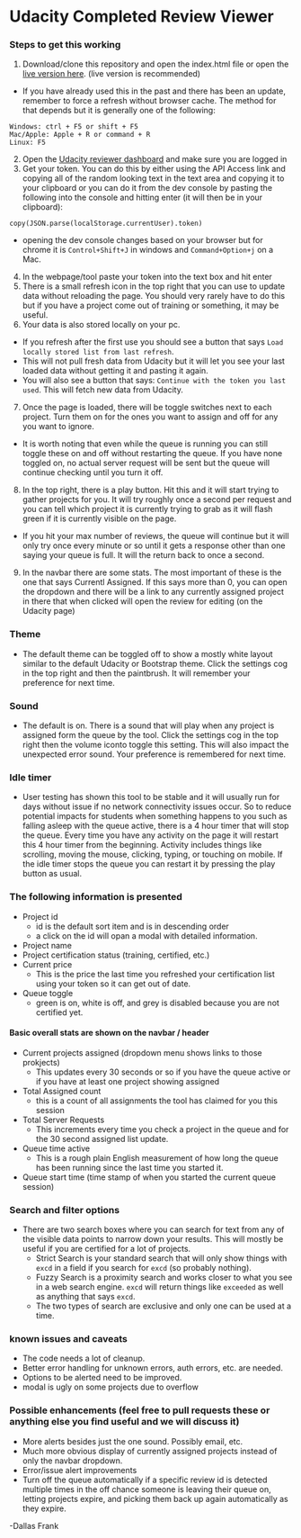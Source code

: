 # Udacity Completed Review Viewer

### Steps to get this working

1. Download/clone this repository and open the index.html file or open the [live version here](https://simplydallas.github.io/udacityreviewqueue/).  (live version is recommended)
  * If you have already used this in the past and there has been an update, remember to force a refresh without browser cache.  The method for that depends but it is generally one of the following:
  ```
  Windows: ctrl + F5 or shift + F5
  Mac/Apple: Apple + R or command + R
  Linux: F5
  ```
2. Open the [Udacity reviewer dashboard](https://review.udacity.com/#!/submissions/dashboard) and make sure you are logged in
3. Get your token.  You can do this by either using the API Access link and copying all of the random looking text in the text area and copying it to your clipboard or you can do it from the dev console by pasting the following into the console and hitting enter (it will then be in your clipboard):
  ```
  copy(JSON.parse(localStorage.currentUser).token)
  ```
  * opening the dev console changes based on your browser but for chrome it is `Control+Shift+J` in windows and `Command+Option+j` on a Mac.

4. In the webpage/tool paste your token into the text box and hit enter
5. There is a small refresh icon in the top right that you can use to update data without reloading the page.  You should very rarely have to do this but if you have a project come out of training or something, it may be useful.
6. Your data is also stored locally on your pc.
  * If you refresh after the first use you should see a button that says `Load locally stored list from last refresh`.
  * This will not pull fresh data from Udacity but it will let you see your last loaded data without getting it and pasting it again.
  * You will also see a button that says: `Continue with the token you last used`.  This will fetch new data from Udacity.
7. Once the page is loaded, there will be toggle switches next to each project.  Turn them on for the ones you want to assign and off for any you want to ignore.
  * It is worth noting that even while the queue is running you can still toggle these on and off without restarting the queue.  If you have none toggled on, no actual server request will be sent but the queue will continue checking until you turn it off.
8. In the top right, there is a play button.  Hit this and it will start trying to gather projects for you.  It will try roughly once a second per request and you can tell which project it is currently trying to grab as it will flash green if it is currently visible on the page.
  * If you hit your max number of reviews, the queue will continue but it will only try once every minute or so until it gets a response other than one saying your queue is full.  It will the return back to once a second.
9. In the navbar there are some stats.  The most important of these is the one that says Currentl Assigned.  If this says more than 0, you can open the dropdown and there will be a link to any currently assigned project in there that when clicked will open the review for editing (on the Udacity page)

### Theme

* The default theme can be toggled off to show a mostly white layout similar to the default Udacity or Bootstrap theme.  Click the settings cog in the top right and then the paintbrush.  It will remember your preference for next time.

### Sound

* The default is on.  There is a sound that will play when any project is assigned form the queue by the tool.  Click the settings cog in the top right then the volume iconto toggle this setting.  This will also impact the unexpected error sound.  Your preference is remembered for next time.

### Idle timer
* User testing has shown this tool to be stable and it will usually run for days without issue if no network connectivity issues occur.  So to reduce potential impacts for students when something happens to you such as falling asleep with the queue active, there is a 4 hour timer that will stop the queue.  Every time you have any activity on the page it will restart this 4 hour timer from the beginning.  Activity includes things like scrolling, moving the mouse, clicking, typing, or touching on mobile.  If the idle timer stops the queue you can restart it by pressing the play button as usual.

### The following information is presented

* Project id
  * id is the default sort item and is in descending order
  * a click on the id will opan a modal with detailed information.
* Project name
* Project certification status (training, certified, etc.)
* Current price
  * This is the price the last time you refreshed your certification list using your token so it can get out of date.
* Queue toggle
  * green is on, white is off, and grey is disabled because you are not certified yet.

#### Basic overall stats are shown on the navbar / header

* Current projects assigned (dropdown menu shows links to those prokjects)
  * This updates every 30 seconds or so if you have the queue active or if you have at least one project showing assigned
* Total Assigned count
  * this is a count of all assignments the tool has claimed for you this session
* Total Server Requests
  * This increments every time you check a project in the queue and for the 30 second assigned list update.
* Queue time active
  * This is a rough plain English measurement of how long the queue has been running since the last time you started it.
* Queue start time (time stamp of when you started the current queue session)

### Search and filter options

* There are two search boxes where you can search for text from any of the visible data points to narrow down your results.  This will mostly be useful if you are certified for a lot of projects.
  * Strict Search is your standard search that will only show things with `excd` in a field if you search for `excd` (so probably nothing).
  * Fuzzy Search is a proximity search and works closer to what you see in a web search engine.  `excd` will return things like `exceeded` as well as anything that says `excd`.
  * The two types of search are exclusive and only one can be used at a time.

### known issues and caveats

* The code needs a lot of cleanup.
* Better error handling for unknown errors, auth errors, etc. are needed.
* Options to be alerted need to be improved.
* modal is ugly on some projects due to overflow

### Possible enhancements (feel free to pull requests these or anything else you find useful and we will discuss it)

* More alerts besides just the one sound.  Possibly email, etc.
* Much more obvious display of currently assigned projects instead of only the navbar dropdown.
* Error/issue alert improvements
* Turn off the queue automatically if a specific review id is detected multiple times in the off chance someone is leaving their queue on, letting projects expire, and picking them back up again automatically as they expire.

-Dallas Frank